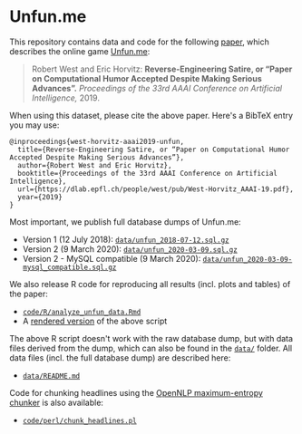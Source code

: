 # Unfun.me

This repository contains data and code for the following [paper](https://dlab.epfl.ch/people/west/pub/West-Horvitz_AAAI-19.pdf), which describes the online game [Unfun.me](http://unfun.me):

> Robert West and Eric Horvitz: **Reverse-Engineering Satire, or “Paper on Computational Humor Accepted Despite Making Serious Advances”.** *Proceedings of the 33rd AAAI Conference on Artificial Intelligence,* 2019. 

When using this dataset, please cite the above paper. Here's a BibTeX entry you may use:

```
@inproceedings{west-horvitz-aaai2019-unfun,
  title={Reverse-Engineering Satire, or “Paper on Computational Humor Accepted Despite Making Serious Advances”},
  author={Robert West and Eric Horvitz},
  booktitle={Proceedings of the 33rd AAAI Conference on Artificial Intelligence},
  url={https://dlab.epfl.ch/people/west/pub/West-Horvitz_AAAI-19.pdf},
  year={2019}
}
```

Most important, we publish full database dumps of Unfun.me:
- Version 1 (12 July 2018): [`data/unfun_2018-07-12.sql.gz`](data/unfun_2018-07-12.sql.gz)
- Version 2 (9 March 2020): [`data/unfun_2020-03-09.sql.gz`](data/unfun_2020-03-09.sql.gz)
- Version 2 - MySQL compatible (9 March 2020): [`data/unfun_2020-03-09-mysql_compatible.sql.gz`](data/unfun_2020-03-09-mysql_compatible.sql.gz)

We also release R code for reproducing all results (incl. plots and tables) of the paper:
- [`code/R/analyze_unfun_data.Rmd`](code/R/analyze_unfun_data.Rmd)
- A [rendered version](https://epfl-dlab.github.io/unfun/code/R/analyze_unfun_data.html) of the above script
<!-- Here's how to make the GitHub Pages version: https://stackoverflow.com/a/8446391 -->

The above R script doesn't work with the raw database dump, but with data files derived from the dump, which can also be found in the [`data/`](data) folder. All data files (incl. the full database dump) are described here:
- [`data/README.md`](data/README.md)

Code for chunking headlines using the [OpenNLP maximum-entropy chunker](https://web.archive.org/web/20190110112122/https://opennlp.apache.org/docs/1.9.1/manual/opennlp.html) is also available:
- [`code/perl/chunk_headlines.pl`](code/perl/chunk_headlines.pl)
 
